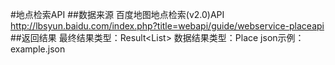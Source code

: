 #地点检索API
##数据来源
    百度地图地点检索(v2.0)API
    http://lbsyun.baidu.com/index.php?title=webapi/guide/webservice-placeapi
##返回结果
    最终结果类型：Result<List<Place>>
    数据结果类型：Place
    json示例：example.json